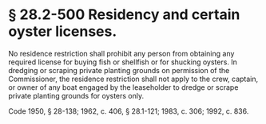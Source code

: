 # § 28.2-500 Residency and certain oyster licenses.

<p>No residence restriction shall prohibit any person from obtaining any required license for buying fish or shellfish or for shucking oysters. In dredging or scraping private planting grounds on permission of the Commissioner, the residence restriction shall not apply to the crew, captain, or owner of any boat engaged by the leaseholder to dredge or scrape private planting grounds for oysters only.</p><p>Code 1950, § 28-138; 1962, c. 406, § 28.1-121; 1983, c. 306; 1992, c. 836.</p>